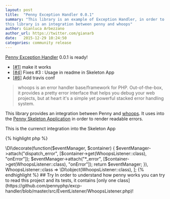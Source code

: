 ```yaml
---
layout: post
title:  "Penny Exception Handler 0.0.1"
summary: "This library is an example of Exception Handler, in order to catch and render a readable exception, 
this library is an integration between penny and whoops"
author: Gianluca Arbezzano
author_url: https://twitter.com/gianarb
date:   2015-12-29 10:24:50
categories: community release
---
```

[Penny Exception Handler](https://github.com/pennyphp/excp-handler)  0.0.1 is ready!

* [[#1]](https://github.com/pennyphp/excp-handler/pull/1) make it works
* [[#4]](https://github.com/pennyphp/excp-handler/pull/4) Fixes #3 : Usage in readme in Skeleton App
* [[#6]](https://github.com/pennyphp/excp-handler/pull/6) Add travis conf

> whoops is an error handler base/framework for PHP. Out-of-the-box, it provides
> a pretty error interface that helps you debug your web projects, but at heart
> it's a simple yet powerful stacked error handling system.

This library provides an integration between Penny and
[whoops](https://github.com/filp/whoops). It uses into the [Penny Skeleton
Application](https://github.com/pennyphp/penny-skeleton-app) in order to render
readable errors.

This is the currenct integration into the Skeleton App

{% highlight php %}
<?php
return [
    'event_manager' => \DI\decorate(function($eventManager, $container) {
        $eventManager->attach("dispatch_error", [$container->get(WhoopsListener::class), "onError"]);
        $eventManager->attach("*_error", [$container->get(WhoopsListener::class), "onError"]);
        return $eventManager;
    }),
    WhoopsListener::class => \DI\object(WhoopsListener::class),
];
{% endhighlight %}

## Try
In order to understand how penny works you can try to
read this project and its tests, it contains [only one
class](https://github.com/pennyphp/excp-handler/blob/master/src/EventListener/WhoopsListener.php)!

